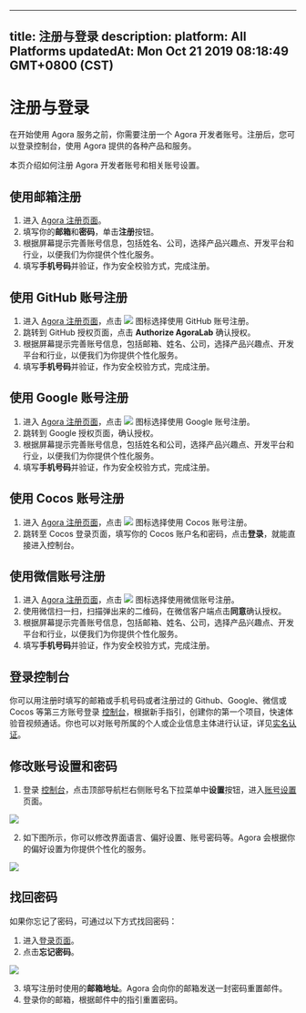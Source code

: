 
---
title: 注册与登录
description: 
platform: All Platforms
updatedAt: Mon Oct 21 2019 08:18:49 GMT+0800 (CST)
---
# 注册与登录
在开始使用 Agora 服务之前，你需要注册一个 Agora 开发者账号。注册后，您可以登录控制台，使用 Agora 提供的各种产品和服务。

本页介绍如何注册 Agora 开发者账号和相关账号设置。

## 使用邮箱注册
1. 进入 [Agora 注册页面](https://sso.agora.io/cn/signup)。
2. 填写你的**邮箱**和**密码**，单击**注册**按钮。
3. 根据屏幕提示完善账号信息，包括姓名、公司，选择产品兴趣点、开发平台和行业，以便我们为你提供个性化服务。
4. 填写**手机号码**并验证，作为安全校验方式，完成注册。

## 使用 GitHub 账号注册

1. 进入 [Agora 注册页面](https://sso.agora.io/cn/signup)，点击 ![](https://web-cdn.agora.io/docs-files/1569295926426) 图标选择使用 GitHub 账号注册。
2. 跳转到 GitHub 授权页面，点击 **Authorize AgoraLab** 确认授权。
3. 根据屏幕提示完善账号信息，包括邮箱、姓名、公司，选择产品兴趣点、开发平台和行业，以便我们为你提供个性化服务。
4. 填写**手机号码**并验证，作为安全校验方式，完成注册。

## 使用 Google 账号注册

1. 进入 [Agora 注册页面](https://sso.agora.io/cn/signup)，点击 ![](https://web-cdn.agora.io/docs-files/1569302689210) 图标选择使用 Google 账号注册。
2. 跳转到 Google 授权页面，确认授权。
3. 根据屏幕提示完善账号信息，包括姓名和公司，选择产品兴趣点、开发平台和行业，以便我们为你提供个性化服务。
4. 填写**手机号码**并验证，作为安全校验方式，完成注册。

## 使用 Cocos 账号注册

1. 进入 [Agora 注册页面](https://sso.agora.io/cn/signup)，点击 ![](https://web-cdn.agora.io/docs-files/1569295962944) 图标选择使用 Cocos 账号注册。
2. 跳转至 Cocos 登录页面，填写你的 Cocos 账户名和密码，点击**登录**，就能直接进入控制台。

## 使用微信账号注册

1. 进入 [Agora 注册页面](https://sso.agora.io/cn/signup)，点击 ![](https://web-cdn.agora.io/docs-files/1569295948148) 图标选择使用微信账号注册。
2. 使用微信扫一扫，扫描弹出来的二维码，在微信客户端点击**同意**确认授权。 
3. 根据屏幕提示完善账号信息，包括邮箱、姓名、公司，选择产品兴趣点、开发平台和行业，以便我们为你提供个性化服务。
4. 填写**手机号码**并验证，作为安全校验方式，完成注册。

## 登录控制台

你可以用注册时填写的邮箱或手机号码或者注册过的 Github、Google、微信或 Cocos 等第三方账号登录 [控制台](https://dashboard.agora.io)，根据新手指引，创建你的第一个项目，快速体验音视频通话。你也可以对账号所属的个人或企业信息主体进行认证，详见[实名认证](../../cn/Agora%20Platform/identity_authentication.md)。

## 修改账号设置和密码

1. 登录 [控制台](https://dashboard.agora.io)，点击顶部导航栏右侧账号名下拉菜单中**设置**按钮，进入[账号设置](https://dashboard.agora.io/settings)页面。

![](https://web-cdn.agora.io/docs-files/1563960156644)

2. 如下图所示，你可以修改界面语言、偏好设置、账号密码等。Agora 会根据你的偏好设置为你提供个性化的服务。

![](https://web-cdn.agora.io/docs-files/1563960733631)


## 找回密码

如果你忘记了密码，可通过以下方式找回密码：

1. 进入[登录页面](https://sso.agora.io/cn/signup)。
2. 点击**忘记密码**。

![](https://web-cdn.agora.io/docs-files/1552447886350)

3. 填写注册时使用的**邮箱地址**。Agora 会向你的邮箱发送一封密码重置邮件。
4. 登录你的邮箱，根据邮件中的指引重置密码。
